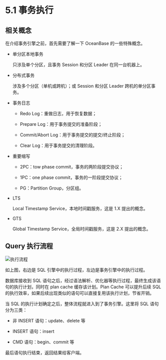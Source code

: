 # 5.1 事务执行

## 相关概念

在介绍事务引擎之前，首先需要了解一下 OceanBase 的一些特殊概念。

* 单分区本地事务

  只涉及单个分区，且事务 Session 和分区 Leader 在同一台机器上。

* 分布式事务

  涉及多个分区（单机或跨机）；或 Session 和分区 Leader 跨机的单分区事务。

* 事务日志

  * Redo Log：重做日志，用于恢复数据；

  * Prepare Log：用于事务提交的准备阶段；

  * Commit/Abort Log：用于事务提交的提交/终止阶段；

  * Clear Log：用于事务提交的清理阶段。

* 重要缩写

  * 2PC：tow phase commit，事务的两阶段提交协议；

  * 1PC：one phase commit，事务的一阶段提交协议；

  * PG：Partition Group，分区组。

* LTS

  Local Timestamp Service，本地时间戳服务，这是 1.X 提出的概念。

* GTS

  Global Timestamp Service，全局时间戳服务，这是 2.X 提出的概念。

## Query 执行流程

![执行流程](https://obbusiness-private.oss-cn-shanghai.aliyuncs.com/doc/img/kernel-advanced/V1.0.0/zh-CN/5.transaction-engine/2.transaction-execution-01.png)

如上图，右边是 SQL 引擎中的执行过程，左边是事务引擎中的执行过程。

数据库接收到 SQL 语句之后，经过语法解析、优化器等执行过程，最终生成该语句的执行计划，同时在 plan cache 缓存该计划。Plan Cache 可以提升后续 SQL 的执行效率，如果后续出现类似的语句可以直接复用该执行计划，节省开销。

当 SQL 的执行计划确定之后，整体流程就进入到了事务引擎。这里将 SQL 语句分为三类：

* 非 INSERT 语句：update、delete 等

* INSERT 语句：insert

* CMD 语句：begin、commit 等

最后语句执行结束，返回结果给客户端。
